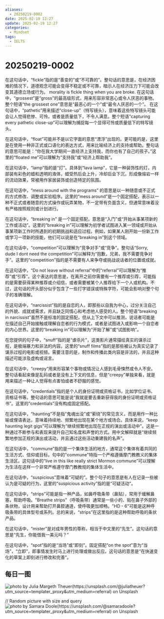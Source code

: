 ```yaml
---
aliases:
  - 20250219-0002
date: 2025-02-19 12:27
update: 2025-02-19 12:27
categories:
  - Mindset
tags:
  - IELTS
---
```

# 20250219-0002
在这句话中，“fickle”指的是“善变的”或“不可靠的”。整句话的意思是，在经济困难的情况下，道德观念可能会变得不稳定或不可靠，暗示人在经济压力下可能会改变其道德立场或行为。
morality is fickle thing when you are broke.
在这句话中，“grossest”是“gross”的最高级形式，用来形容非常恶心或令人厌恶的事物。整个短语“the grossest one”意思是“最恶心的一个”或“最令人厌恶的一个”。
在这句话中，“pathetic”用来描述“close-up”（特写镜头），意味着这些特写镜头可能会让人觉得悲惨、可怜，或者是质量低下，不令人满意。整个短语“capturing every pathetic close-up”可以理解为捕捉每一个显得可怜或质量低下的特写镜头。

在这句话中，“float”可能并不是以它字面的意思“漂浮”出现的。更可能的是，这里是在使用一种非正式或口语化的表达方式，用来比喻经济上的支持或帮助。整句话的意思可能是：“你在我大学期间一直经济上支持我，而你也有了自己的孩子。”这里的“floated me”可以理解为“支持我”或“经济上帮助我”。

在这句话中，“lamp”指的是“灯”。具体到“lava lamp”，它是一种装饰性的灯，内部装有彩色的蜡和透明的液体，蜡受热后会上升，冷却后会下沉，形成像熔岩一样的流动效果，常被用作家居装饰或创造特定的氛围。

在这句话中，“mess around with the programs” 的意思是以一种随意或不正式的方式修改、调整或实验程序。这里的“mess around”是一个固定搭配，表示以一种不正式或者随意的方式操作或玩弄某物，不一定带有负面含义，但通常意味着没有严格按照规则或计划进行。

在这句话中，“breaking in” 是一个固定搭配，意思是“入门”或“开始从事某项新的工作或活动”。这里的“breaking in”可以理解为初学者试图进入某一领域或开始从事某项新工作时所遇到的初期挑战和适应过程。例如，如果某人刚开始一份新工作或学习一项新的技能，他们可以说是在“breaking in”到这个领域。

在这句话中，“competition”可以理解为“竞争对手”或“竞争”。整句话“Sorry, dude I dont need the competition”可以解释为“抱歉，兄弟，我不需要竞争对手”。这里的“competition”指的是不需要有人来争夺或挑战说话者的位置或成就。

在这句话中，“Do not leave without referral”中的“referral”可以理解为“推荐”或“引荐”。这个表达的意思是，在离开之前你需要有一个推荐或引荐，可能指的是需要获得某种推荐或介绍信，或者需要被某个人推荐给下一个人或机构。不过，这句话的开头部分似乎包含了一些打字错误或特殊字符，可能会影响对整个句子的准确理解。

在这句话中，“narcissist”指的是自恋的人，即那些以自我为中心，过分关注自己的外貌、成就或需求，并且缺乏同情心和考虑他人感受的人。整个短语“breaking in narcissist”虽然不是标准的固定搭配，但从上下文中可以推测，说话者可能是在描述自己开始接触或理解自恋者的行为模式，或者是试图进入或影响一个自恋者的内心世界。这里的“breaking in”可以理解为“开始了解”或“试图影响”。

在您提供的句子中，“snuff”指的是“虐杀片”，这类影片通常描绘真实的谋杀过程，是极端暴力和非法的内容。这里的“snuff films”指的是那些被认为真实记录了谋杀过程的电影或视频。需要注意的是，制作和传播此类内容是非法的，并且这种描述可能涉及虚构或谣言。

在这句话中，“creepy”用来形容某个事物或情况让人感到毛骨悚然或令人不安。整句话看起来像是乱码或者是没有上下文的信息，但是“creepy”单独来看，就是用来描述一种让人觉得有点害怕或者不舒服的感觉。

在这句话中，“credentials”指的是个人的身份证明或资格证书，比如学位证书、资格证书等。整句话的意思可能是说“我就是要去重新获得我的身份证明或资格证书”。这里的“credentials”没有构成固定搭配。

在这句话中，“haunting”不是指“鬼魂出没”或“萦绕”的常见含义，而是用作一种比喻或俚语表达，意味着持续地、频繁地出现在某个地方或场合。具体来说，“keep haunting legit gigs”可以理解为“继续频繁地出现在正规的演出或活动中”。这是一种通过不断参与和表现来提升自己知名度和声誉的方式。用中文解释就是“继续频繁地参加正规的演出或活动，并且通过这些活动重建我的名声”。

在这句话中，“commune”指的是一个集体生活的地方，通常这个集体有着共同的生活方式、信仰或目标。句中的"commune"特指一个严格遵循摩门教教义的集体生活区。这句话中的“live in this like really strict Mormon commune”可以理解为生活在这样一个非常严格遵守摩门教教规的集体生活中。

在这句话中，“suspicious”意味着“可疑的”。整个句子的意思是有人在记录一些被认为是可疑的行为，这里的“suspicious activity”指的是“可疑活动”。

在这句话中，“strips”可能是指一种产品，如鼻呼吸条带（鼻贴），常用于缓解鼻塞，帮助呼吸。"Breathe strips"（呼吸条带）通常是一些小的、贴在鼻子外部的条状物，设计用来帮助打开鼻腔通道，使呼吸更加顺畅。"HD - 6"可能是这种呼吸条带的具体型号或系列。总的来说，“strips”在这里指的是这种帮助呼吸的条状产品。

在这句话中，“mister”是对成年男性的尊称，相当于中文里的“先生”。这句话的意思是“先生，你能借我一美元吗？”

在这句话中，“spot”指的是“当场”或“即刻”。固定搭配“on the spot”意为“当场”，“立即”，即事情发生时马上进行处理或做出反应。这句话的意思是“在快速变化的草案上即刻进行修改和完善”。

## 每日一图
![photo by Julia Margeth Theuer(https://unsplash.com/@juliatheuer?utm_source=templater_proxy&utm_medium=referral) on Unsplash](https://images.unsplash.com/photo-1559039616-33af37c928fa?crop=entropy&cs=srgb&fm=jpg&ixid=M3w2NDU1OTF8MHwxfHJhbmRvbXx8fHx8fHx8fDE3Mzk5MzkyNzV8&ixlib=rb-4.0.3&q=85&w=800&h=600)

// Random picture with size and query
![photo by Samara Doole(https://unsplash.com/@samaradoole?utm_source=templater_proxy&utm_medium=referral) on Unsplash](https://images.unsplash.com/photo-1498462490348-19e0d3e88d17?crop=entropy&cs=srgb&fm=jpg&ixid=M3w2NDU1OTF8MHwxfHJhbmRvbXx8fHx8fHx8fDE3Mzk5MzkyNzV8&ixlib=rb-4.0.3&q=85&w=800&h=800)
